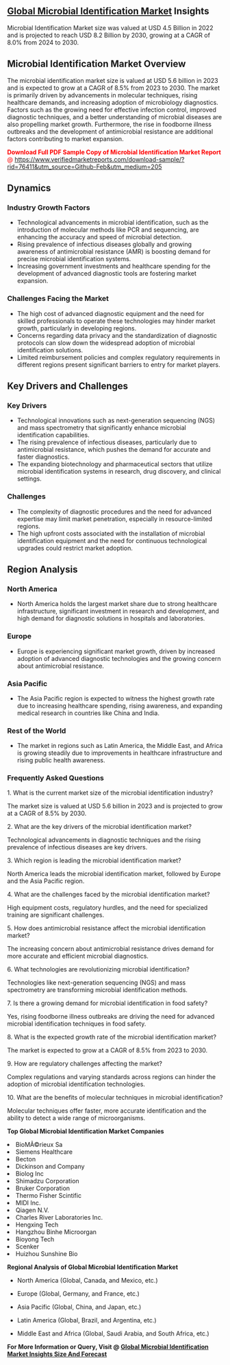 <h2><a href="https://www.verifiedmarketreports.com/download-sample/?rid=76411&amp;utm_source=Github&amp;utm_medium=205" target="_blank">Global Microbial Identification Market</a> Insights</h2><p>Microbial Identification Market size was valued at USD 4.5 Billion in 2022 and is projected to reach USD 8.2 Billion by 2030, growing at a CAGR of 8.0% from 2024 to 2030.</p><p> <h2>Microbial Identification Market Overview</h2> <p>The microbial identification market size is valued at USD 5.6 billion in 2023 and is expected to grow at a CAGR of 8.5% from 2023 to 2030. The market is primarily driven by advancements in molecular techniques, rising healthcare demands, and increasing adoption of microbiology diagnostics. Factors such as the growing need for effective infection control, improved diagnostic techniques, and a better understanding of microbial diseases are also propelling market growth. Furthermore, the rise in foodborne illness outbreaks and the development of antimicrobial resistance are additional factors contributing to market expansion.</p> <p><p><span class=""><span style="color: #ff0000;"><strong>Download Full PDF Sample Copy of Microbial Identification Market Report</strong> @ </span><a href="https://www.verifiedmarketreports.com/download-sample/?rid=76411&amp;utm_source=Github-Feb&amp;utm_medium=205" target="_blank">https://www.verifiedmarketreports.com/download-sample/?rid=76411&amp;utm_source=Github-Feb&amp;utm_medium=205</a></span></p></p> <h2>Dynamics</h2> <h3>Industry Growth Factors</h3> <ul> <li>Technological advancements in microbial identification, such as the introduction of molecular methods like PCR and sequencing, are enhancing the accuracy and speed of microbial detection.</li> <li>Rising prevalence of infectious diseases globally and growing awareness of antimicrobial resistance (AMR) is boosting demand for precise microbial identification systems.</li> <li>Increasing government investments and healthcare spending for the development of advanced diagnostic tools are fostering market expansion.</li> </ul> <h3>Challenges Facing the Market</h3> <ul> <li>The high cost of advanced diagnostic equipment and the need for skilled professionals to operate these technologies may hinder market growth, particularly in developing regions.</li> <li>Concerns regarding data privacy and the standardization of diagnostic protocols can slow down the widespread adoption of microbial identification solutions.</li> <li>Limited reimbursement policies and complex regulatory requirements in different regions present significant barriers to entry for market players.</li> </ul> <h2>Key Drivers and Challenges</h2> <h3>Key Drivers</h3> <ul> <li>Technological innovations such as next-generation sequencing (NGS) and mass spectrometry that significantly enhance microbial identification capabilities.</li> <li>The rising prevalence of infectious diseases, particularly due to antimicrobial resistance, which pushes the demand for accurate and faster diagnostics.</li> <li>The expanding biotechnology and pharmaceutical sectors that utilize microbial identification systems in research, drug discovery, and clinical settings.</li> </ul> <h3>Challenges</h3> <ul> <li>The complexity of diagnostic procedures and the need for advanced expertise may limit market penetration, especially in resource-limited regions.</li> <li>The high upfront costs associated with the installation of microbial identification equipment and the need for continuous technological upgrades could restrict market adoption.</li> </ul> <h2>Region Analysis</h2> <h3>North America</h3> <ul> <li>North America holds the largest market share due to strong healthcare infrastructure, significant investment in research and development, and high demand for diagnostic solutions in hospitals and laboratories.</li> </ul> <h3>Europe</h3> <ul> <li>Europe is experiencing significant market growth, driven by increased adoption of advanced diagnostic technologies and the growing concern about antimicrobial resistance.</li> </ul> <h3>Asia Pacific</h3> <ul> <li>The Asia Pacific region is expected to witness the highest growth rate due to increasing healthcare spending, rising awareness, and expanding medical research in countries like China and India.</li> </ul> <h3>Rest of the World</h3> <ul> <li>The market in regions such as Latin America, the Middle East, and Africa is growing steadily due to improvements in healthcare infrastructure and rising public health awareness.</li> </ul> <h3>Frequently Asked Questions</h3> <p>1. What is the current market size of the microbial identification industry?</p> <p>The market size is valued at USD 5.6 billion in 2023 and is projected to grow at a CAGR of 8.5% by 2030.</p> <p>2. What are the key drivers of the microbial identification market?</p> <p>Technological advancements in diagnostic techniques and the rising prevalence of infectious diseases are key drivers.</p> <p>3. Which region is leading the microbial identification market?</p> <p>North America leads the microbial identification market, followed by Europe and the Asia Pacific region.</p> <p>4. What are the challenges faced by the microbial identification market?</p> <p>High equipment costs, regulatory hurdles, and the need for specialized training are significant challenges.</p> <p>5. How does antimicrobial resistance affect the microbial identification market?</p> <p>The increasing concern about antimicrobial resistance drives demand for more accurate and efficient microbial diagnostics.</p> <p>6. What technologies are revolutionizing microbial identification?</p> <p>Technologies like next-generation sequencing (NGS) and mass spectrometry are transforming microbial identification methods.</p> <p>7. Is there a growing demand for microbial identification in food safety?</p> <p>Yes, rising foodborne illness outbreaks are driving the need for advanced microbial identification techniques in food safety.</p> <p>8. What is the expected growth rate of the microbial identification market?</p> <p>The market is expected to grow at a CAGR of 8.5% from 2023 to 2030.</p> <p>9. How are regulatory challenges affecting the market?</p> <p>Complex regulations and varying standards across regions can hinder the adoption of microbial identification technologies.</p> <p>10. What are the benefits of molecular techniques in microbial identification?</p> <p>Molecular techniques offer faster, more accurate identification and the ability to detect a wide range of microorganisms.</p> </p><p><strong>Top Global Microbial Identification Market Companies</strong></p><div data-test-id=""><p><li>BioMÃ©rieux Sa</li><li> Siemens Healthcare</li><li> Becton</li><li> Dickinson and Company</li><li> Biolog Inc</li><li> Shimadzu Corporation</li><li> Bruker Corporation</li><li> Thermo Fisher Scintific</li><li> MIDI Inc.</li><li> Qiagen N.V.</li><li> Charles River Laboratories Inc.</li><li> Hengxing Tech</li><li> Hangzhou Binhe Microorgan</li><li> Bioyong Tech</li><li> Scenker</li><li> Huizhou Sunshine Bio</li></p><div><strong>Regional Analysis of&nbsp;Global Microbial Identification Market</strong></div><ul><li dir="ltr"><p dir="ltr">North America&nbsp;(Global, Canada, and Mexico, etc.)</p></li><li dir="ltr"><p dir="ltr">Europe (Global, Germany, and France, etc.)</p></li><li dir="ltr"><p dir="ltr">Asia Pacific&nbsp;(Global, China, and Japan, etc.)</p></li><li dir="ltr"><p dir="ltr">Latin America&nbsp;(Global, Brazil, and Argentina, etc.)</p></li><li dir="ltr">Middle East and Africa&nbsp;(Global, Saudi Arabia, and South Africa, etc.)</li></ul><p><strong>For More Information or Query, Visit @&nbsp;</strong><strong><a href="https://www.verifiedmarketreports.com/product/global-microbial-identification-market-growth-2019-2024/?utm_source=Github&amp;utm_medium=205" target="_blank">Global Microbial Identification Market Insights Size And Forecast</a></strong></p></div>

